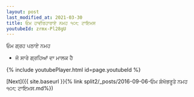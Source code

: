```yaml
---
layout: post
last_modified_at: 2021-03-30
title: ਓਮ ਹਾਵੀਰਹਾਰਾਏ ਨਮਹ ੧੦੮ ਟਾਇਮਸ
youtubeId: zrmx-Pl28gU
---
```

 
 
 ਓਮ ਗ੍ਰਹ ਪਠਾਏ ਨਮਹ  
 
 -  ਜੋ ਸਾਰੇ ਗ੍ਰਹਿਆਂ ਦਾ ਮਾਲਕ ਹੈ 
 
  
 
  
 
 
 
 
 
 


{% include youtubePlayer.html id=page.youtubeId %}
 
[Next]({{ site.baseurl }}{% link  split2/_posts/2016-09-06-ਓਮ ਸ਼ੰਖੱਭਰੂਤੇ ਨਮਹ ੧੦੮ ਟਾਇਮਸ.md%})
 
